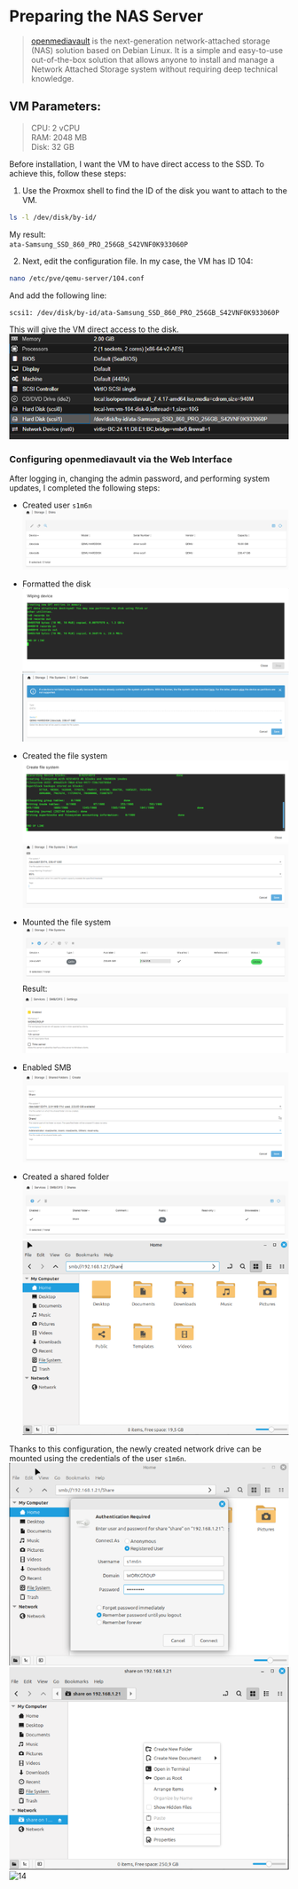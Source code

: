 
[openmediavault]: https://www.openmediavault.org  

# Preparing the NAS Server

>[openmediavault] is the next-generation network-attached storage (NAS) solution based on Debian Linux. It is a simple and easy-to-use out-of-the-box solution that allows anyone to install and manage a Network Attached Storage system without requiring deep technical knowledge.

## VM Parameters:
>CPU: 2 vCPU  
RAM: 2048 MB  
Disk: 32 GB

Before installation, I want the VM to have direct access to the SSD. To achieve this, follow these steps:

1. Use the Proxmox shell to find the ID of the disk you want to attach to the VM.
```sh
ls -l /dev/disk/by-id/
```
My result:  
`ata-Samsung_SSD_860_PRO_256GB_S42VNF0K933060P`

2. Next, edit the configuration file. In my case, the VM has ID 104:
```sh
nano /etc/pve/qemu-server/104.conf
```
And add the following line:
```sh
scsi1: /dev/disk/by-id/ata-Samsung_SSD_860_PRO_256GB_S42VNF0K933060P
```
This will give the VM direct access to the disk.  
![1](Screenshots/openmediavault/1.png)

### Configuring openmediavault via the Web Interface

After logging in, changing the admin password, and performing system updates, I completed the following steps:

- Created user `s1m6n`  
![2](Screenshots/openmediavault/3.png)

- Formatted the disk  
![3](Screenshots/openmediavault/4.png)  
![4](Screenshots/openmediavault/5.png)

- Created the file system  
![5](Screenshots/openmediavault/6.png)  
![6](Screenshots/openmediavault/7.png)

- Mounted the file system  
![7](Screenshots/openmediavault/8.png)  
Result:  
![8](Screenshots/openmediavault/9.png)

- Enabled SMB  
![9](Screenshots/openmediavault/10.png)

- Created a shared folder  
![10](Screenshots/openmediavault/11.png)  
![11](Screenshots/openmediavault/12.png)

Thanks to this configuration, the newly created network drive can be mounted using the credentials of the user `s1m6n`.  
![12](Screenshots/openmediavault/13.png)  
![13](Screenshots/openmediavault/14.png)  
![14](Screenshots/openmediavault/15.png)
